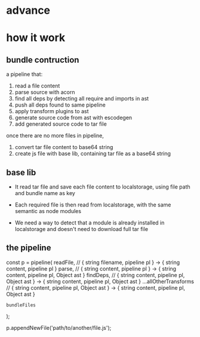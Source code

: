 # advance

# how it work

## bundle contruction

a pipeline that:

1. read a file content
2. parse source with acorn
3. find all deps by detecting all require and imports in ast
4. push all deps found to same pipeline
5. apply transform plugins to ast
6. generate source code from ast with escodegen
7. add generated source code to tar file

once there are no more files in pipeline,

1. convert tar file content to base64 string
2. create js file with base lib, containing tar file as a base64 string

## base lib

* It read tar file and save each file content to localstorage,
using file path and bundle name as key

* Each required file is then read from localstorage, with the same semantic as node modules

* We need a way to detect that a module is already installed in localstorage and doesn't need to download full tar file


## the pipeline

const p = pipeline(
    readFile,               // { string filename, pipeline pl }  -> { string content, pipeline pl }
    parse,                  // { string content, pipeline pl } -> { string content, pipeline pl, Object ast }
    findDeps,               // { string content, pipeline pl, Object ast } -> { string content, pipeline pl, Object ast }
    ...allOtherTransforms   // { string content, pipeline pl, Object ast } -> { string content, pipeline pl, Object ast }

    bundleFiles
);

p.appendNewFile('path/to/another/file.js');

